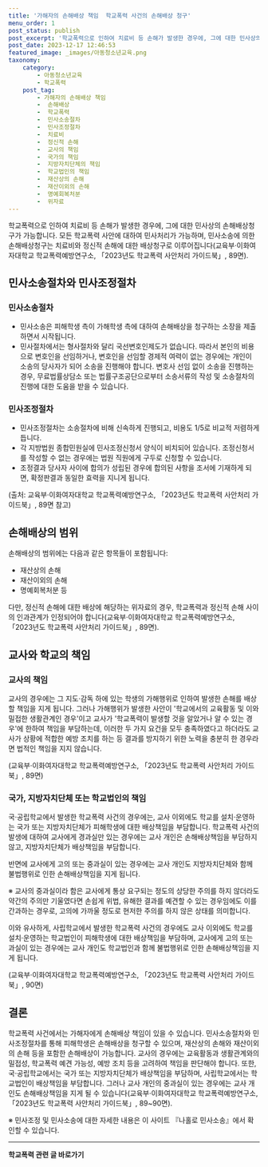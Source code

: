 ```yaml
---
title: '가해자의 손해배상 책임  학교폭력 사건의 손해배상 청구'
menu_order: 1
post_status: publish
post_excerpt: '학교폭력으로 인하여 치료비 등 손해가 발생한 경우에, 그에 대한 민사상의 손해배상청구가 가능합니다. 모든 학교폭력 사안에 대하여 민사처리가 가능하며, 민사소송에 의한 손해배상청구는 치료비와 정신적 손해에 대한 배상청구로 이루어집니다 교육부 이화여자대학교 학교폭력예방연구소,  2023년도 학교폭력 사안처리 가이드북 , 89면 .'
post_date: 2023-12-17 12:46:53
featured_image: _images/아동청소년교육.png
taxonomy:
    category:
        - 아동청소년교육
        - 학교폭력
    post_tag:
        - 가해자의 손해배상 책임
        -  손해배상
        -  학교폭력
        -  민사소송절차
        -  민사조정절차
        -  치료비
        -  정신적 손해
        -  교사의 책임
        -  국가의 책임
        -  지방자치단체의 책임
        -  학교법인의 책임
        -  재산상의 손해
        -  재산이외의 손해
        -  명예회복처분
        -  위자료
---
```



학교폭력으로 인하여 치료비 등 손해가 발생한 경우에, 그에 대한 민사상의 손해배상청구가 가능합니다. 모든 학교폭력 사안에 대하여 민사처리가 가능하며, 민사소송에 의한 손해배상청구는 치료비와 정신적 손해에 대한 배상청구로 이루어집니다(교육부·이화여자대학교 학교폭력예방연구소, 「2023년도 학교폭력 사안처리 가이드북」, 89면).

## 민사소송절차와 민사조정절차

### 민사소송절차

- 민사소송은 피해학생 측이 가해학생 측에 대하여 손해배상을 청구하는 소장을 제출하면서 시작됩니다.
- 민사절차에서는 형사절차와 달리 국선변호인제도가 없습니다. 따라서 본인의 비용으로 변호인을 선임하거나, 변호인을 선임할 경제적 여력이 없는 경우에는 개인이 소송의 당사자가 되어 소송을 진행해야 합니다. 변호사 선임 없이 소송을 진행하는 경우, 무료법률상담소 또는 법률구조공단으로부터 소송서류의 작성 및 소송절차의 진행에 대한 도움을 받을 수 있습니다.

### 민사조정절차

- 민사조정절차는 소송절차에 비해 신속하게 진행되고, 비용도 1/5로 비교적 저렴하게 듭니다.
- 각 지방법원 종합민원실에 민사조정신청서 양식이 비치되어 있습니다. 조정신청서를 작성할 수 없는 경우에는 법원 직원에게 구두로 신청할 수 있습니다.
- 조정결과 당사자 사이에 합의가 성립된 경우에 합의된 사항을 조서에 기재하게 되면, 확정판결과 동일한 효력을 지니게 됩니다.

(출처: 교육부·이화여자대학교 학교폭력예방연구소, 「2023년도 학교폭력 사안처리 가이드북」, 89면 참고)

## 손해배상의 범위

손해배상의 범위에는 다음과 같은 항목들이 포함됩니다:
- 재산상의 손해
- 재산이외의 손해
- 명예회복처분 등

다만, 정신적 손해에 대한 배상에 해당하는 위자료의 경우, 학교폭력과 정신적 손해 사이의 인과관계가 인정되어야 합니다(교육부·이화여자대학교 학교폭력예방연구소, 「2023년도 학교폭력 사안처리 가이드북」, 89면).

## 교사와 학교의 책임

### 교사의 책임

교사의 경우에는 그 지도·감독 하에 있는 학생의 가해행위로 인하여 발생한 손해를 배상할 책임을 지게 됩니다. 그러나 가해행위가 발생한 사안이 '학교에서의 교육활동 및 이와 밀접한 생활관계인 경우'이고 교사가 '학교폭력이 발생할 것을 알았거나 알 수 있는 경우'에 한하여 책임을 부담하는데, 이러한 두 가지 요건을 모두 충족하였다고 하더라도 교사가 상황에 적합한 예방 조치를 하는 등 결과를 방지하기 위한 노력을 충분히 한 경우라면 법적인 책임을 지지 않습니다.

(교육부·이화여자대학교 학교폭력예방연구소, 「2023년도 학교폭력 사안처리 가이드북」, 89면)

### 국가, 지방자치단체 또는 학교법인의 책임

국·공립학교에서 발생한 학교폭력 사건의 경우에는, 교사 이외에도 학교를 설치·운영하는 국가 또는 지방자치단체가 피해학생에 대한 배상책임을 부담합니다. 학교폭력 사건의 발생에 대하여 교사에게 경과실만 있는 경우에는 교사 개인은 손해배상책임을 부담하지 않고, 지방자치단체가 배상책임을 부담합니다.

반면에 교사에게 고의 또는 중과실이 있는 경우에는 교사 개인도 지방자치단체와 함께 불법행위로 인한 손해배상책임을 지게 됩니다.

※ 교사의 중과실이라 함은 교사에게 통상 요구되는 정도의 상당한 주의를 하지 않더라도 약간의 주의만 기울였다면 손쉽게 위법, 유해한 결과를 예견할 수 있는 경우임에도 이를 간과하는 경우로, 고의에 가까울 정도로 현저한 주의를 하지 않은 상태를 의미합니다.

이와 유사하게, 사립학교에서 발생한 학교폭력 사건의 경우에도 교사 이외에도 학교를 설치·운영하는 학교법인이 피해학생에 대한 배상책임을 부담하며, 교사에게 고의 또는 과실이 있는 경우에는 교사 개인도 학교법인과 함께 불법행위로 인한 손해배상책임을 지게 됩니다.

(교육부·이화여자대학교 학교폭력예방연구소, 「2023년도 학교폭력 사안처리 가이드북」, 90면)

## 결론

학교폭력 사건에서는 가해자에게 손해배상 책임이 있을 수 있습니다. 민사소송절차와 민사조정절차를 통해 피해학생은 손해배상을 청구할 수 있으며, 재산상의 손해와 재산이외의 손해 등을 포함한 손해배상이 가능합니다. 교사의 경우에는 교육활동과 생활관계와의 밀접성, 학교폭력 예견 가능성, 예방 조치 등을 고려하여 책임을 판단해야 합니다. 또한, 국·공립학교에서는 국가 또는 지방자치단체가 배상책임을 부담하며, 사립학교에서는 학교법인이 배상책임을 부담합니다. 그러나 교사 개인의 중과실이 있는 경우에는 교사 개인도 손해배상책임을 지게 될 수 있습니다(교육부·이화여자대학교 학교폭력예방연구소, 「2023년도 학교폭력 사안처리 가이드북」, 89~90면). 

※ 민사조정 및 민사소송에 대한 자세한 내용은 이 사이트 『나홀로 민사소송』에서 확인할 수 있습니다.
<!-- wp:separator -->
<hr class="wp-block-separator has-alpha-channel-opacity"/>
<!-- /wp:separator -->

<!-- wp:group {"backgroundColor":"base","layout":{"type":"constrained"}} -->
<div class="wp-block-group has-base-background-color has-background"><!-- wp:paragraph {"align":"center","fontSize":"medium"} -->
<p class="has-text-align-center has-large-font-size"><strong>학교폭력 관련 글 바로가기</strong></p>
<!-- /wp:paragraph -->


<!-- wp:latest-posts
{"categories":[{"id":35370,"count":19,"description":"","link":"https://uknowlaw.com/category/%ed%95%99%ea%b5%90%ed%8f%ad%eb%a0%a5/","name":"학교폭력","slug":"학교폭력","taxonomy":"category","parent":0,"meta":[],"_links":{"self":[{"href":"https://uknowlaw.com/wp-json/wp/v2/categories/35370"}],"collection":[{"href":"https://uknowlaw.com/wp-json/wp/v2/categories"}],"about":[{"href":"https://uknowlaw.com/wp-json/wp/v2/taxonomies/category"}],"wp:post_type":[{"href":"https://uknowlaw.com/wp-json/wp/v2/posts?categories=35370"}],"curies":[{"name":"wp","href":"https://api.w.org/{rel}","templated":true}]}}],"postsToShow":100,"excerptLength":28,"postLayout":"grid","columns":2,"featuredImageAlign":"left","featuredImageSizeSlug":"large","fontSize":"small"} /--></div>
<!-- /wp:group -->